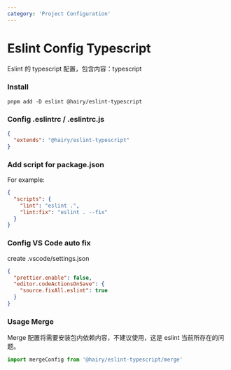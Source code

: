```yaml
---
category: 'Project Configuration'
---
```


# Eslint Config Typescript

Eslint 的 typescript 配置，包含内容：typescript

### Install

```
pnpm add -D eslint @hairy/eslint-typescript
```

### Config .eslintrc / .eslintrc.js

```json
{
  "extends": "@hairy/eslint-typescript"
}
```

### Add script for package.json

For example:
```json
{
  "scripts": {
    "lint": "eslint .",
    "lint:fix": "eslint . --fix"
  }
}
```

### Config VS Code auto fix

create .vscode/settings.json

```json
{
  "prettier.enable": false,
  "editor.codeActionsOnSave": {
    "source.fixAll.eslint": true
  }
}
```

### Usage Merge

Merge 配置将需要安装包内依赖内容，不建议使用，这是 eslint 当前所存在的问题。

```js
import mergeConfig from '@hairy/eslint-typescript/merge'
```